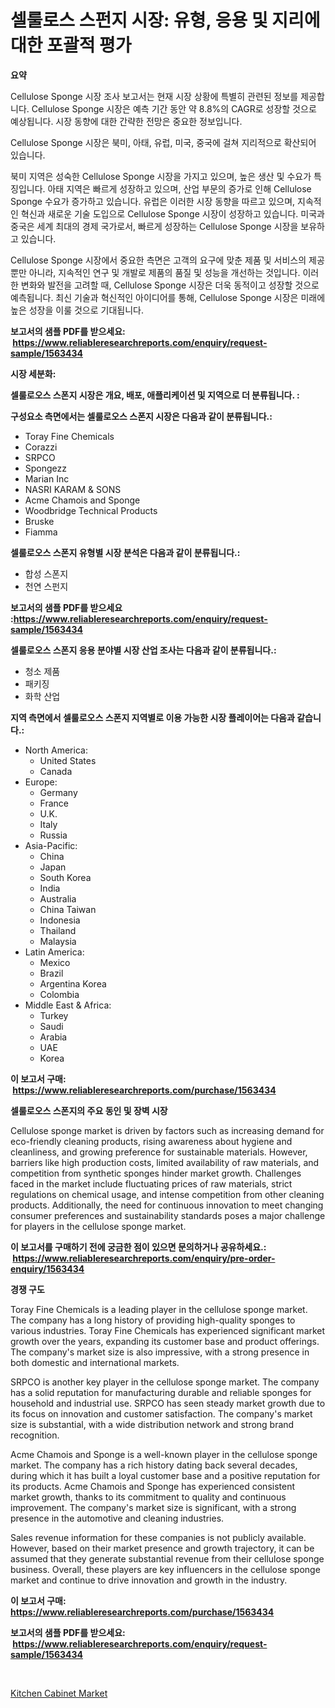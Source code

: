 <p><h1>셀룰로스 스펀지 시장: 유형, 응용 및 지리에 대한 포괄적 평가</h1></p><p><strong>요약</strong></p>
<p><p>Cellulose Sponge 시장 조사 보고서는 현재 시장 상황에 특별히 관련된 정보를 제공합니다. Cellulose Sponge 시장은 예측 기간 동안 약 8.8%의 CAGR로 성장할 것으로 예상됩니다. 시장 동향에 대한 간략한 전망은 중요한 정보입니다.</p><p>Cellulose Sponge 시장은 북미, 아태, 유럽, 미국, 중국에 걸쳐 지리적으로 확산되어 있습니다.</p><p>북미 지역은 성숙한 Cellulose Sponge 시장을 가지고 있으며, 높은 생산 및 수요가 특징입니다. 아태 지역은 빠르게 성장하고 있으며, 산업 부문의 증가로 인해 Cellulose Sponge 수요가 증가하고 있습니다. 유럽은 이러한 시장 동향을 따르고 있으며, 지속적인 혁신과 새로운 기술 도입으로 Cellulose Sponge 시장이 성장하고 있습니다. 미국과 중국은 세계 최대의 경제 국가로서, 빠르게 성장하는 Cellulose Sponge 시장을 보유하고 있습니다.</p><p>Cellulose Sponge 시장에서 중요한 측면은 고객의 요구에 맞춘 제품 및 서비스의 제공뿐만 아니라, 지속적인 연구 및 개발로 제품의 품질 및 성능을 개선하는 것입니다. 이러한 변화와 발전을 고려할 때, Cellulose Sponge 시장은 더욱 동적이고 성장할 것으로 예측됩니다. 최신 기술과 혁신적인 아이디어를 통해, Cellulose Sponge 시장은 미래에 높은 성장을 이룰 것으로 기대됩니다.</p></p>
<p><strong>보고서의 샘플 PDF를 받으세요: &nbsp;<a href="https://www.reliableresearchreports.com/enquiry/request-sample/1563434">https://www.reliableresearchreports.com/enquiry/request-sample/1563434</a></strong></p>
<p><strong>시장 세분화:</strong></p>
<p><strong> 셀룰로오스 스폰지 시장은 개요, 배포, 애플리케이션 및 지역으로 더 분류됩니다. :</strong></p>
<p><strong>구성요소 측면에서는 셀룰로오스 스폰지 시장은 다음과 같이 분류됩니다.:</strong></p>
<p><ul><li>Toray Fine Chemicals</li><li>Corazzi</li><li>SRPCO</li><li>Spongezz</li><li>Marian Inc</li><li>NASRI KARAM & SONS</li><li>Acme Chamois and Sponge</li><li>Woodbridge Technical Products</li><li>Bruske</li><li>Fiamma</li></ul></p>
<p><strong> 셀룰로오스 스폰지 유형별 시장 분석은 다음과 같이 분류됩니다.:</strong></p>
<p><ul><li>합성 스폰지</li><li>천연 스펀지</li></ul></p>
<p><strong>보고서의 샘플 PDF를 받으세요 :<a href="https://www.reliableresearchreports.com/enquiry/request-sample/1563434">https://www.reliableresearchreports.com/enquiry/request-sample/1563434</a></strong></p>
<p><strong> 셀룰로오스 스폰지 응용 분야별 시장 산업 조사는 다음과 같이 분류됩니다.:</strong></p>
<p><ul><li>청소 제품</li><li>패키징</li><li>화학 산업</li></ul></p>
<p><strong>지역 측면에서 셀룰로오스 스폰지 지역별로 이용 가능한 시장 플레이어는 다음과 같습니다.:</strong></p>
<p><ul>
    <li>
        North America:
        <ul>
            <li>United States</li>
            <li>Canada</li>
        </ul>
    </li>
    <li>
        Europe:
        <ul>
            <li>Germany</li>
            <li>France</li>
            <li>U.K.</li>
            <li>Italy</li>
            <li>Russia</li>
        </ul>
    </li>
    <li>
        Asia-Pacific:
        <ul>
            <li>China</li>
            <li>Japan</li>
            <li>South Korea</li>
            <li>India</li>
            <li>Australia</li>
            <li>China Taiwan</li>
            <li>Indonesia</li>
            <li>Thailand</li>
            <li>Malaysia</li>
        </ul>
    </li>
    <li>
        Latin America:
        <ul>
            <li>Mexico</li>
            <li>Brazil</li>
            <li>Argentina Korea</li>
            <li>Colombia</li>
        </ul>
    </li>
    <li>
        Middle East & Africa:
        <ul>
            <li>Turkey</li>
            <li>Saudi</li>
            <li>Arabia</li>
            <li>UAE</li>
            <li>Korea</li>
        </ul>
    </li>
    </ul></p>
<p><strong>이 보고서 구매: &nbsp;<a href="https://www.reliableresearchreports.com/purchase/1563434">https://www.reliableresearchreports.com/purchase/1563434</a></strong></p>
<p><strong>셀룰로오스 스폰지의 주요 동인 및 장벽 시장</strong></p>
<p><p>Cellulose sponge market is driven by factors such as increasing demand for eco-friendly cleaning products, rising awareness about hygiene and cleanliness, and growing preference for sustainable materials. However, barriers like high production costs, limited availability of raw materials, and competition from synthetic sponges hinder market growth. Challenges faced in the market include fluctuating prices of raw materials, strict regulations on chemical usage, and intense competition from other cleaning products. Additionally, the need for continuous innovation to meet changing consumer preferences and sustainability standards poses a major challenge for players in the cellulose sponge market.</p></p>
<p><strong>이 보고서를 구매하기 전에 궁금한 점이 있으면 문의하거나 공유하세요.: &nbsp;<a href="https://www.reliableresearchreports.com/enquiry/pre-order-enquiry/1563434">https://www.reliableresearchreports.com/enquiry/pre-order-enquiry/1563434</a></strong></p>
<p><strong>경쟁 구도</strong></p>
<p><p>Toray Fine Chemicals is a leading player in the cellulose sponge market. The company has a long history of providing high-quality sponges to various industries. Toray Fine Chemicals has experienced significant market growth over the years, expanding its customer base and product offerings. The company's market size is also impressive, with a strong presence in both domestic and international markets.</p><p>SRPCO is another key player in the cellulose sponge market. The company has a solid reputation for manufacturing durable and reliable sponges for household and industrial use. SRPCO has seen steady market growth due to its focus on innovation and customer satisfaction. The company's market size is substantial, with a wide distribution network and strong brand recognition.</p><p>Acme Chamois and Sponge is a well-known player in the cellulose sponge market. The company has a rich history dating back several decades, during which it has built a loyal customer base and a positive reputation for its products. Acme Chamois and Sponge has experienced consistent market growth, thanks to its commitment to quality and continuous improvement. The company's market size is significant, with a strong presence in the automotive and cleaning industries.</p><p>Sales revenue information for these companies is not publicly available. However, based on their market presence and growth trajectory, it can be assumed that they generate substantial revenue from their cellulose sponge business. Overall, these players are key influencers in the cellulose sponge market and continue to drive innovation and growth in the industry.</p></p>
<p><strong>이 보고서 구매: &nbsp; <a href="https://www.reliableresearchreports.com/purchase/1563434">https://www.reliableresearchreports.com/purchase/1563434</a></strong></p>
<p><strong>보고서의 샘플 PDF를 받으세요: &nbsp;<a href="https://www.reliableresearchreports.com/enquiry/request-sample/1563434">https://www.reliableresearchreports.com/enquiry/request-sample/1563434</a></strong><strong></strong></p>
<p>&nbsp;</p>
<p><p><a href="https://github.com/ChiragRP21/Market-Research-Report-List-3/blob/main/kitchen-cabinet-market.md">Kitchen Cabinet Market</a></p></p>